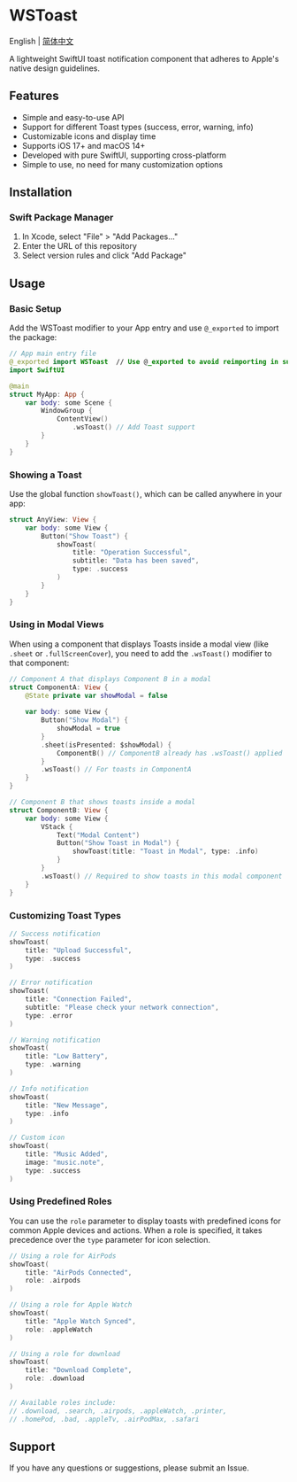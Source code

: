 # WSToast

English | [简体中文](README_zh.md)

A lightweight SwiftUI toast notification component that adheres to Apple's native design guidelines.


## Features

- Simple and easy-to-use API
- Support for different Toast types (success, error, warning, info)
- Customizable icons and display time
- Supports iOS 17+ and macOS 14+
- Developed with pure SwiftUI, supporting cross-platform
- Simple to use, no need for many customization options

## Installation

### Swift Package Manager

1. In Xcode, select "File" > "Add Packages..."
2. Enter the URL of this repository
3. Select version rules and click "Add Package"

## Usage

### Basic Setup

Add the WSToast modifier to your App entry and use `@_exported` to import the package:

```swift
// App main entry file
@_exported import WSToast  // Use @_exported to avoid reimporting in subcomponents
import SwiftUI

@main
struct MyApp: App {
    var body: some Scene {
        WindowGroup {
            ContentView()
                .wsToast() // Add Toast support
        }
    }
}
```

### Showing a Toast

Use the global function `showToast()`, which can be called anywhere in your app:

```swift
struct AnyView: View {
    var body: some View {
        Button("Show Toast") {
            showToast(
                title: "Operation Successful",
                subtitle: "Data has been saved",
                type: .success
            )
        }
    }
}
```

### Using in Modal Views

When using a component that displays Toasts inside a modal view (like `.sheet` or `.fullScreenCover`), you need to add the `.wsToast()` modifier to that component:

```swift
// Component A that displays Component B in a modal
struct ComponentA: View {
    @State private var showModal = false
    
    var body: some View {
        Button("Show Modal") {
            showModal = true
        }
        .sheet(isPresented: $showModal) {
            ComponentB() // ComponentB already has .wsToast() applied
        }
        .wsToast() // For toasts in ComponentA
    }
}

// Component B that shows toasts inside a modal
struct ComponentB: View {
    var body: some View {
        VStack {
            Text("Modal Content")
            Button("Show Toast in Modal") {
                showToast(title: "Toast in Modal", type: .info)
            }
        }
        .wsToast() // Required to show toasts in this modal component
    }
}
```

### Customizing Toast Types

```swift
// Success notification
showToast(
    title: "Upload Successful",
    type: .success
)

// Error notification
showToast(
    title: "Connection Failed",
    subtitle: "Please check your network connection",
    type: .error
)

// Warning notification
showToast(
    title: "Low Battery",
    type: .warning
)

// Info notification
showToast(
    title: "New Message",
    type: .info
)

// Custom icon
showToast(
    title: "Music Added",
    image: "music.note",
    type: .success
)
```

### Using Predefined Roles

You can use the `role` parameter to display toasts with predefined icons for common Apple devices and actions. When a role is specified, it takes precedence over the `type` parameter for icon selection.

```swift
// Using a role for AirPods
showToast(
    title: "AirPods Connected",
    role: .airpods
)

// Using a role for Apple Watch
showToast(
    title: "Apple Watch Synced",
    role: .appleWatch
)

// Using a role for download
showToast(
    title: "Download Complete",
    role: .download
)

// Available roles include:
// .download, .search, .airpods, .appleWatch, .printer,
// .homePod, .bad, .appleTv, .airPodMax, .safari
```

## Support

If you have any questions or suggestions, please submit an Issue. 